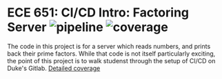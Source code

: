 ECE 651: CI/CD Intro: Factoring Server 
![pipeline](https://gitlab.oit.duke.edu/ch450/ece651-project1/badges/master/pipeline.svg)
![coverage](https://gitlab.oit.duke.edu/ch450/ece651-project1/badges/master/coverage.svg?job=test)
======================================

The code in this project is for a server which reads
numbers, and prints back their prime factors.  While
that code is not itself particularly exciting, the point
of this project is to walk studenst through the setup of 
CI/CD on Duke's Gitlab.
[Detailed coverage](https://ch450.pages.oit.duke.edu/ece651-project1/dashboard.html)


